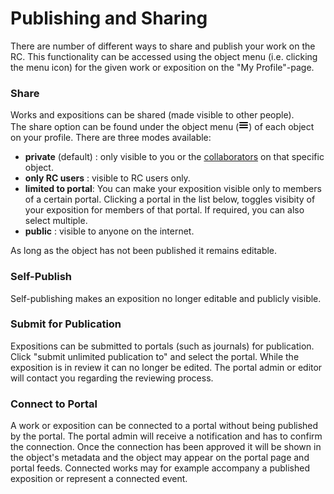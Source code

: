 <!-- TODO: Insert links to other parts of the documentation -->

# Publishing and Sharing

There are number of different ways to share and publish your work on
the RC. This functionality can be accessed using the object menu
(i.e. clicking the menu icon) for the given work or exposition on the
"My Profile"-page.

### Share

Works and expositions can be shared (made visible to other people).  
The share option can be found under the object menu (<img class="tiny_icon" src="images/menu.png" alt="hamburger menu icon">) of each object on your profile. There are three modes available:

* __private__ (default) : only visible to you or the [collaborators](#collaborating-on-research "collaboration") on that specific object.
* __only RC users__ : visible to RC users only. 
* __limited to portal__: You can make your exposition visible only to members of a certain portal. Clicking a portal in the list below, toggles visibity of your exposition for members of that portal. If required, you can also select multiple.
* __public__ : visible to anyone on the internet. 

As long as the object has not been published it remains editable. 

### Self-Publish

Self-publishing makes an exposition no longer editable and publicly
visible.

### Submit for Publication

Expositions can be submitted to portals (such as journals) for
publication. Click "submit unlimited publication to" and select the
portal. While the exposition is in review it can no longer be
edited. The portal admin or editor will contact you regarding the
reviewing process.

### Connect to Portal

A work or exposition can be connected to a portal without being
published by the portal. The portal admin will receive a notification
and has to confirm the connection. Once the connection has been
approved it will be shown in the object's metadata and the object may
appear on the portal page and portal feeds. Connected works may for
example accompany a published exposition or represent a connected
event.
